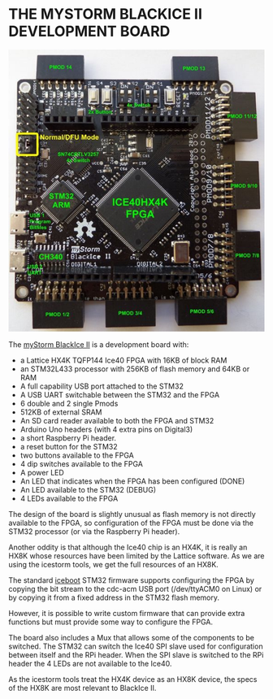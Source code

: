 #	THE MYSTORM BLACKICE II DEVELOPMENT BOARD

![myStorm BlackIce II][img1]

The [myStorm BlackIce II][] is a development board with:
*	a Lattice HX4K TQFP144 Ice40 FPGA with 16KB of block RAM
*	an STM32L433 processor with 256KB of flash memory and 64KB or RAM
*	A full capability USB port attached to the STM32
*	A USB UART switchable between the STM32 and the FPGA
*	6 double and 2 single Pmods
*	512KB of external SRAM
*	An SD card reader available to both the FPGA and STM32
*	Arduino Uno headers (with 4 extra pins on Digital3)
*	a short Raspberry Pi header.
*	a reset button for the STM32
*	two buttons available to the FPGA
*	4 dip switches available to the FPGA
*	A power LED
*	An LED that indicates when the FPGA has been configured (DONE)
*	An LED available to the STM32 (DEBUG)
*	4 LEDs available to the FPGA

The design of the board is slightly unusual as flash memory is not directly available to the FPGA, so configuration of the FPGA must be done via the STM32 processor (or via the Raspberry Pi header).

Another oddity is that although the Ice40 chip is an HX4K, it is really an HX8K whose resources have been limited by the Lattice software. As we are using the icestorm tools, we get the full resources of an HX8K.

The standard [iceboot][] STM32 firmware supports configuring the FPGA by copying the bit stream to the cdc-acm USB port (/dev/ttyACM0 on Linux) or by copying it from a fixed address in the STM32 flash memory.

However, it is possible to write custom firmware that can provide extra functions but must provide some way to configure the FPGA.

The board also includes a Mux that allows some of the components to be switched. The STM32 can switch the Ice40 SPI slave used for configuration between itself and the RPi header.  When the SPI slave is switched to the RPi header the 4 LEDs are not available to the Ice40.

As the icestorm tools treat the HX4K device as an HX8K device, the specs of the HX8K are most relevant to BlackIce II.

[img1]:					./MyStormBlackIceII.jpg "MyStorm BlackIce II Development Board"
[myStorm BlackIce II]:	https://www.tindie.com/products/Folknology/blackice-ii/
[iceboot]:				https://github.com/mystorm-org/BlackIce-II/tree/master/firmware/iceboot